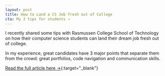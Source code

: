 ```yaml
---
layout: post
title: How to Land a CS Job fresh out of College
cta: My 3 tips for students →
---
```


I recently shared some tips with Rasmussen College School of Technology on how their computer science students can land their dream job fresh out of college. 

In my experience, great candidates have 3 major points that separate them from the crowd: great portfolios, code navigation and communication skills.

[Read the full article here →](https://www.rasmussen.edu/degrees/technology/blog/computer-science-skills/){:target="_blank"}
